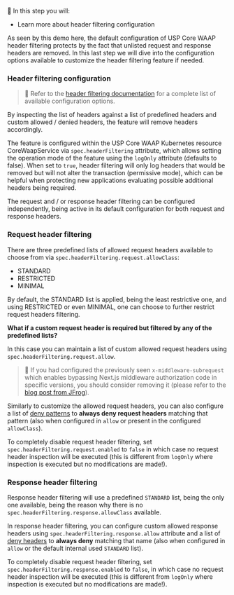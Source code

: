 <!--
SPDX-FileCopyrightText: 2025 United Security Providers AG, Switzerland

SPDX-License-Identifier: GPL-3.0-only
-->

&#127919; In this step you will:

* Learn more about header filtering configuration

As seen by this demo here, the default configuration of USP Core WAAP header filtering protects by the fact that unlisted request and response headers are removed. In this last step we will dive into the configuration options available to customize the header filtering feature if needed.

### Header filtering configuration

> &#128270; Refer to the [header filtering documentation](https://docs.united-security-providers.ch/usp-core-waap/latest/crd-doc/#corewaapservicespecheaderfilteringrequest) for a complete list of available configuration options.

By inspecting the list of headers against a list of predefined headers and custom allowed / denied headers, the feature will remove headers accordingly.

The feature is configured within the USP Core WAAP Kubernetes resource CoreWaapService via `spec.headerFiltering` attribute, which allows setting the operation mode of the feature using the `logOnly` attribute (defaults to false). When set to `true`, header filtering will only log headers that would be removed but will not alter the transaction (permissive mode), which can be helpful when protecting new applications evaluating possible additional headers being required.

The request and / or response header filtering can be configured independently, being active in its default configuration for both request and response headers.

### Request header filtering

There are three predefined lists of allowed request headers available to choose from via `spec.headerFiltering.request.allowClass`:

* STANDARD
* RESTRICTED
* MINIMAL

By default, the STANDARD list is applied, being the least restrictive one, and using RESTRICTED or even MINIMAL, one can choose to further restrict request headers filtering.

**What if a custom request header is required but filtered by any of the predefined lists?**

In this case you can maintain a list of custom allowed request headers using `spec.headerFiltering.request.allow`.

> &#128270; If you had configured the previously seen `x-middleware-subrequest` which enables bypassing Next.js middleware authorization code in specific versions, you should consider removing it (please refer to the [blog post from JFrog](https://jfrog.com/blog/cve-2025-29927-next-js-authorization-bypass/)).

Similarly to customize the allowed request headers, you can also configure a list of [deny patterns](https://docs.united-security-providers.ch/usp-core-waap/latest/crd-doc/#corewaapservicespecheaderfilteringrequestdenyindex) to **always deny request headers** matching that pattern (also when configured in `allow` or present in the configured `allowClass`).

To completely disable request header filtering, set `spec.headerFiltering.request.enabled` to `false` in which case no request header inspection will be executed (this is different from `logOnly` where inspection is executed but no modifications are made!).

### Response header filtering

Response header filtering will use a predefined `STANDARD` list, being the only one available, being the reason why there is no `spec.headerFiltering.response.allowClass` available.

In response header filtering, you can configure custom allowed response headers using `spec.headerFiltering.response.allow` attribute and a list of [deny headers](https://docs.united-security-providers.ch/usp-core-waap/latest/crd-doc/#corewaapservicespecheaderfilteringresponse) to **always deny** matching that name (also when configured in `allow` or the default internal used `STANDARD` list).

To completely disable request header filtering, set `spec.headerFiltering.response.enabled` to `false`, in which case no request header inspection will be executed (this is different from `logOnly` where inspection is executed but no modifications are made!).

